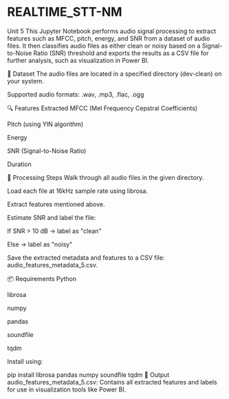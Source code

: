 # REALTIME_STT-NM
Unit 5
This Jupyter Notebook performs audio signal processing to extract features such as MFCC, pitch, energy, and SNR from a dataset of audio files. It then classifies audio files as either clean or noisy based on a Signal-to-Noise Ratio (SNR) threshold and exports the results as a CSV file for further analysis, such as visualization in Power BI.

📁 Dataset
The audio files are located in a specified directory (dev-clean) on your system.

Supported audio formats: .wav, .mp3, .flac, .ogg

🔍 Features Extracted
MFCC (Mel Frequency Cepstral Coefficients)

Pitch (using YIN algorithm)

Energy

SNR (Signal-to-Noise Ratio)

Duration

🧪 Processing Steps
Walk through all audio files in the given directory.

Load each file at 16kHz sample rate using librosa.

Extract features mentioned above.

Estimate SNR and label the file:

If SNR > 10 dB → label as "clean"

Else → label as "noisy"

Save the extracted metadata and features to a CSV file: audio_features_metadata_5.csv.

📦 Requirements
Python

librosa

numpy

pandas

soundfile

tqdm

Install using:

pip install librosa pandas numpy soundfile tqdm
📝 Output
audio_features_metadata_5.csv: Contains all extracted features and labels for use in visualization tools like Power BI.
